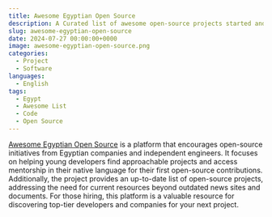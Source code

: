 ```yaml
---
title: Awesome Egyptian Open Source
description: A Curated list of awesome open-source projects started and maintained by Egyptian developers 
slug: awesome-egyptian-open-source
date: 2024-07-27 00:00:00+0000
image: awesome-egyptian-open-source.png
categories:
  - Project
  - Software
languages:
  - English
tags:
  - Egypt
  - Awesome List
  - Code
  - Open Source
---
```


[Awesome Egyptian Open Source](https://github.com/mfouad/awesome-egypt-opensource) is a platform that encourages open-source initiatives from Egyptian companies and independent engineers. It focuses on helping young developers find approachable projects and access mentorship in their native language for their first open-source contributions. Additionally, the project provides an up-to-date list of open-source projects, addressing the need for current resources beyond outdated news sites and documents. For those hiring, this platform is a valuable resource for discovering top-tier developers and companies for your next project.
